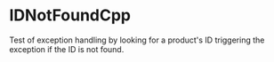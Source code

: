 # IDNotFoundCpp
Test of exception handling by looking for a product's ID triggering the exception if the ID is not found.
